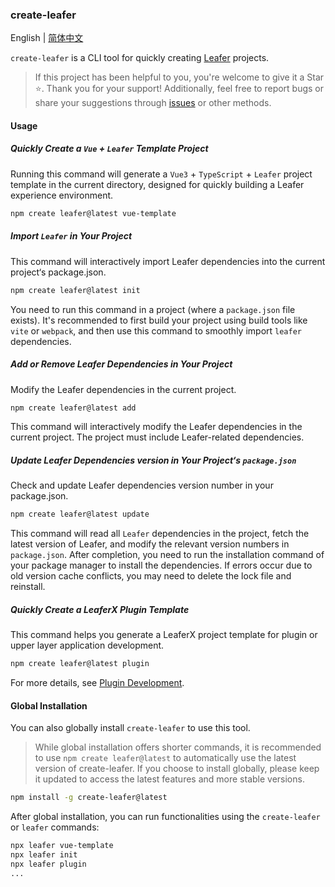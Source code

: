 ### create-leafer

English | [简体中文](./README.md)

`create-leafer` is a CLI tool for quickly creating [Leafer](https://www.leaferjs.com/) projects.

> If this project has been helpful to you, you're welcome to give it a Star ⭐️. Thank you for your support! Additionally, feel free to report bugs or share your suggestions through [issues](https://github.com/214L/create-leafer/issues) or other methods.

#### Usage

##### Quickly Create a `Vue` + `Leafer` Template Project

Running this command will generate a `Vue3` + `TypeScript` + `Leafer` project template in the current directory, designed for quickly building a Leafer experience environment.

```bash
npm create leafer@latest vue-template
```

##### Import `Leafer` in Your Project

This command will interactively import Leafer dependencies into the current project‘s package.json.

```bash
npm create leafer@latest init
```

You need to run this command in a project (where a `package.json` file exists). It's recommended to first build your project using build tools like `vite` or `webpack`, and then use this command to smoothly import `leafer` dependencies.

##### Add or Remove Leafer Dependencies in Your Project

Modify the Leafer dependencies in the current project.

```bash
npm create leafer@latest add
```

This command will interactively modify the Leafer dependencies in the current project. The project must include Leafer-related dependencies.

##### Update Leafer Dependencies version in Your Project‘s `package.json`

Check and update Leafer dependencies version number in your package.json.

```bash
npm create leafer@latest update
```

This command will read all `Leafer` dependencies in the project, fetch the latest version of Leafer, and modify the relevant version numbers in `package.json`. After completion, you need to run the installation command of your package manager to install the dependencies. If errors occur due to old version cache conflicts, you may need to delete the lock file and reinstall.

##### Quickly Create a LeaferX Plugin Template

This command helps you generate a LeaferX project template for plugin or upper layer application development.

```bash
npm create leafer@latest plugin
```

For more details, see [Plugin Development](https://www.leaferjs.com/ui/plugin/dev.html).

#### Global Installation

You can also globally install `create-leafer` to use this tool.

> While global installation offers shorter commands, it is recommended to use `npm create leafer@latest` to automatically use the latest version of create-leafer. If you choose to install globally, please keep it updated to access the latest features and more stable versions.

```bash
npm install -g create-leafer@latest
```

After global installation, you can run functionalities using the `create-leafer` or `leafer` commands:

```bash
npx leafer vue-template
npx leafer init
npx leafer plugin
...
```

